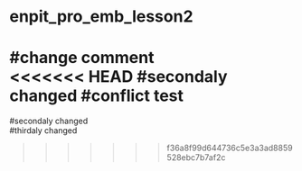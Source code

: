 # enpit_pro_emb_lesson2

#change comment  
<<<<<<< HEAD
#secondaly changed
#conflict test
=======
#secondaly changed  
#thirdaly changed
>>>>>>> f36a8f99d644736c5e3a3ad8859528ebc7b7af2c
